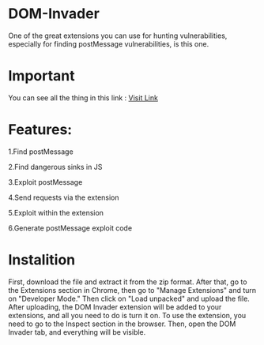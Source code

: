 # DOM-Invader
One of the great extensions you can use for hunting vulnerabilities, especially for finding postMessage vulnerabilities, is this one.

# Important 
You can see all the thing in this link :
[Visit Link](https://portswigger.net/burp/documentation/desktop/tools/dom-invader)


# Features:
1.Find postMessage

2.Find dangerous sinks in JS

3.Exploit postMessage

4.Send requests via the extension

5.Exploit within the extension

6.Generate postMessage exploit code


# Instalition 
First, download the file and extract it from the zip format. After that, go to the Extensions section in Chrome, then go to "Manage Extensions" and turn on "Developer Mode." Then click on "Load unpacked" and upload the file. After uploading, the DOM Invader extension will be added to your extensions, and all you need to do is turn it on. To use the extension, you need to go to the Inspect section in the browser. Then, open the DOM Invader tab, and everything will be visible.
